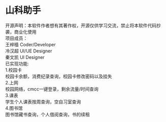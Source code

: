 # 山科助手  
开源声明：本软件作者想有其著作权，开源仅供学习交流，禁止将本软件代码抄袭，商业化使用  
项目成员：  
            王梓樯   Coder/Developer  
            冷汉超   UI/UE Designer  
            秦文凯   UI Designer  
已实现功能:   
              1.校园卡  
                    校园卡余额，消费纪录查询，校园卡修改密码以及挂失  
              2.上网  
                    校园网络，cmcc一键登录，剩余流量/时间查询  
              3.课表  
                    学生个人课表按周查询，空自习室查询  
              4.图书馆  
                    图书馆藏书查询，个人借阅查询，书的续租  
  
